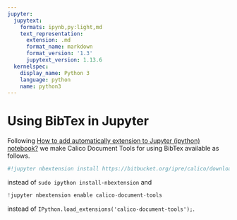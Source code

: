 ```yaml
---
jupyter:
  jupytext:
    formats: ipynb,py:light,md
    text_representation:
      extension: .md
      format_name: markdown
      format_version: '1.3'
      jupytext_version: 1.13.6
  kernelspec:
    display_name: Python 3
    language: python
    name: python3
---
```


# Using BibTex in Jupyter


Following [How to add automatically extension to Jupyter (ipython) notebook?](https://stackoverflow.com/questions/32046241/how-to-add-automatically-extension-to-jupyter-ipython-notebook)
we make Calico Document Tools for using BibTex available as follows.

```python
#!jupyter nbextension install https://bitbucket.org/ipre/calico/downloads/calico-document-tools-1.0.zip
```

instead of `sudo ipython install-nbextension` and

```python
!jupyter nbextension enable calico-document-tools
```

instead of `IPython.load_extensions('calico-document-tools');`.

```python

```
